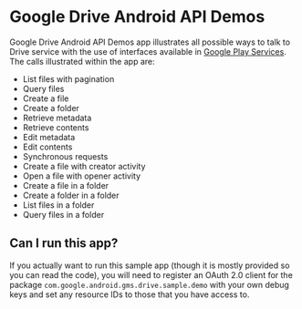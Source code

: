 # Google Drive Android API Demos

Google Drive Android API Demos app illustrates all possible ways to talk to
Drive service with the use of interfaces available in [Google Play
Services](http://developer.android.com/google/play-services). The calls
illustrated within the app are:

* List files with pagination
* Query files
* Create a file
* Create a folder
* Retrieve metadata
* Retrieve contents
* Edit metadata
* Edit contents
* Synchronous requests
* Create a file with creator activity
* Open a file with opener activity
* Create a file in a folder
* Create a folder in a folder
* List files in a folder
* Query files in a folder

## Can I run this app?

If you actually want to run this sample app (though it is mostly provided so you
can read the code), you will need to register an OAuth 2.0 client for the
package `com.google.android.gms.drive.sample.demo` with your own debug keys
and set any resource IDs to those that you have access to.

